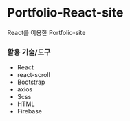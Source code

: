 # Portfolio-React-site
React를 이용한 Portfolio-site

### 활용 기술/도구
- React
- react-scroll
- Bootstrap
- axios
- Scss
- HTML
- Firebase
